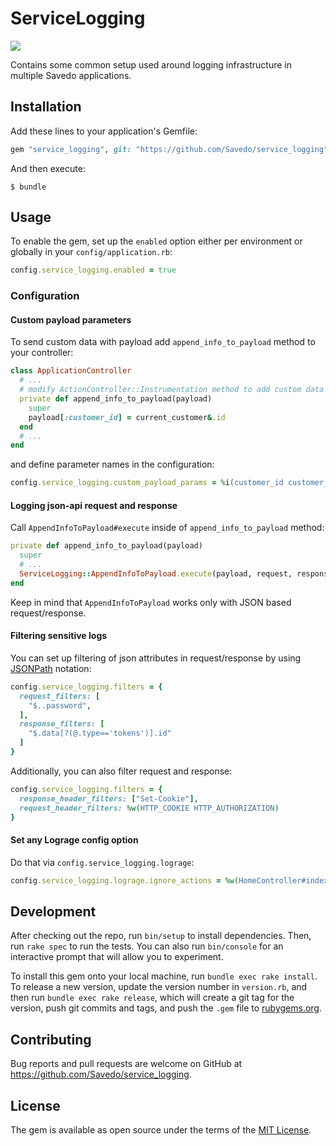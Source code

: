# ServiceLogging

[![](https://ci.solanolabs.com:443/savedo/service_logging/badges/branches/master?badge_token=213679f6ef1e1b521a496a77ddce1d7cf4316622)](https://ci.solanolabs.com:443/savedo/service_logging/suites/707867)

Contains some common setup used around logging infrastructure in multiple Savedo applications.

## Installation

Add these lines to your application's Gemfile:

```ruby
gem "service_logging", git: "https://github.com/Savedo/service_logging" # specify `tag: "v0.2.0"` to use a specific version
```

And then execute:

```
$ bundle
```

## Usage

To enable the gem, set up the `enabled` option either per environment or globally in your `config/application.rb`:

```ruby
config.service_logging.enabled = true
```

### Configuration

#### Custom payload parameters

To send custom data with payload add `append_info_to_payload` method to your controller:

```ruby
class ApplicationController
  # ...
  # modify ActionController::Instrumentation method to add custom data to payload
  private def append_info_to_payload(payload)
    super
    payload[:customer_id] = current_customer&.id
  end
  # ...
end
```

and define parameter names in the configuration:

```ruby
config.service_logging.custom_payload_params = %i(customer_id customer_email)
```

#### Logging json-api request and response

Call `AppendInfoToPayload#execute` inside of `append_info_to_payload` method:

```ruby
private def append_info_to_payload(payload)
  super
  # ...
  ServiceLogging::AppendInfoToPayload.execute(payload, request, response)
end
```

Keep in mind that `AppendInfoToPayload` works only with JSON based request/response.

#### Filtering sensitive logs

You can set up filtering of json attributes in request/response by using
[JSONPath](http://goessner.net/articles/JsonPath/) notation:

```ruby
config.service_logging.filters = {
  request_filters: [
    "$..password",
  ],
  response_filters: [
    "$.data[?(@.type=='tokens')].id"
  ]
}
```

Additionally, you can also filter request and response:

```ruby
config.service_logging.filters = {
  response_header_filters: ["Set-Cookie"],
  request_header_filters: %w(HTTP_COOKIE HTTP_AUTHORIZATION)
}
```

#### Set any Lograge config option

Do that via `config.service_logging.lograge`:

```ruby
config.service_logging.lograge.ignore_actions = %w(HomeController#index)
```

## Development

After checking out the repo, run `bin/setup` to install dependencies.
Then, run `rake spec` to run the tests. You can also run `bin/console` for an interactive prompt
that will allow you to experiment.

To install this gem onto your local machine, run `bundle exec rake install`.
To release a new version, update the version number in `version.rb`, and then run `bundle exec rake release`,
which will create a git tag for the version, push git commits and tags, and push the `.gem` file to [rubygems.org](https://rubygems.org).

## Contributing

Bug reports and pull requests are welcome on GitHub at https://github.com/Savedo/service_logging.

## License

The gem is available as open source under the terms of the [MIT License](http://opensource.org/licenses/MIT).
